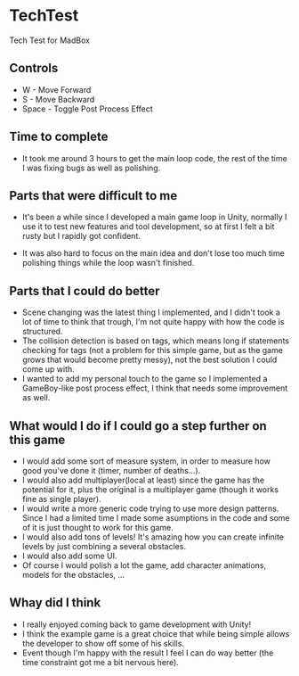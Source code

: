 # TechTest
Tech Test for MadBox

## Controls
* W - Move Forward
* S - Move Backward
* Space - Toggle Post Process Effect

## Time to complete
* It took me around 3 hours to get the main loop code, the rest of the time I was fixing bugs as well as polishing.

## Parts that were difficult to me
* It's been a while since I developed a main game loop in Unity, normally I use it to test new features and tool development, so at first I felt a bit rusty but I rapidly got confident.

* It was also hard to focus on the main idea and don't lose too much time polishing things while the loop wasn't finished.

## Parts that I could do better
* Scene changing was the latest thing I implemented, and I didn't took a lot of time to think that trough, I'm not quite happy with how the code is structured.
* The collision detection is based on tags, which means long if statements checking for tags (not a problem for this simple game, but as the game grows that would become pretty messy), not the best solution I could come up with.
* I wanted to add my personal touch to the game so I implemented a GameBoy-like post process effect, I think that needs some improvement as well.

## What would I do if I could go a step further on this game
* I would add some sort of measure system, in order to measure how good you've done it (timer, number of deaths...).
* I would also add multiplayer(local at least) since the game has the potential for it, plus the original is a multiplayer game (though it works fine as single player).
* I would write a more generic code trying to use more design patterns. Since I had a limited time I made some asumptions in the code and some of it is just thought to work for this game.
* I would also add tons of levels! It's amazing how you can create infinite levels by just combining a several obstacles.
* I would also add some UI.
* Of course I would polish a lot the game, add character animations, models for the obstacles, ...

## Whay did I think
* I really enjoyed coming back to game development with Unity!
* I think the example game is a great choice that while being simple allows the developer to show off some of his skills.
* Event though I'm happy with the result I feel I can do way better (the time constraint got me a bit nervous here).
